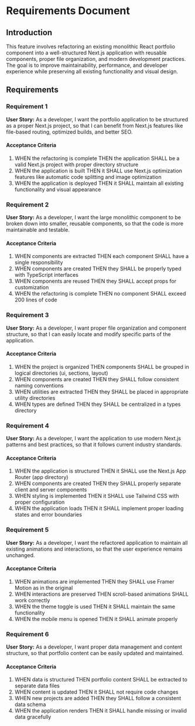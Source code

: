 # Requirements Document

## Introduction

This feature involves refactoring an existing monolithic React portfolio component into a well-structured Next.js application with reusable components, proper file organization, and modern development practices. The goal is to improve maintainability, performance, and developer experience while preserving all existing functionality and visual design.

## Requirements

### Requirement 1

**User Story:** As a developer, I want the portfolio application to be structured as a proper Next.js project, so that I can benefit from Next.js features like file-based routing, optimized builds, and better SEO.

#### Acceptance Criteria

1. WHEN the refactoring is complete THEN the application SHALL be a valid Next.js project with proper directory structure
2. WHEN the application is built THEN it SHALL use Next.js optimization features like automatic code splitting and image optimization
3. WHEN the application is deployed THEN it SHALL maintain all existing functionality and visual appearance

### Requirement 2

**User Story:** As a developer, I want the large monolithic component to be broken down into smaller, reusable components, so that the code is more maintainable and testable.

#### Acceptance Criteria

1. WHEN components are extracted THEN each component SHALL have a single responsibility
2. WHEN components are created THEN they SHALL be properly typed with TypeScript interfaces
3. WHEN components are reused THEN they SHALL accept props for customization
4. WHEN the refactoring is complete THEN no component SHALL exceed 200 lines of code

### Requirement 3

**User Story:** As a developer, I want proper file organization and component structure, so that I can easily locate and modify specific parts of the application.

#### Acceptance Criteria

1. WHEN the project is organized THEN components SHALL be grouped in logical directories (ui, sections, layout)
2. WHEN components are created THEN they SHALL follow consistent naming conventions
3. WHEN utilities are extracted THEN they SHALL be placed in appropriate utility directories
4. WHEN types are defined THEN they SHALL be centralized in a types directory

### Requirement 4

**User Story:** As a developer, I want the application to use modern Next.js patterns and best practices, so that it follows current industry standards.

#### Acceptance Criteria

1. WHEN the application is structured THEN it SHALL use the Next.js App Router (app directory)
2. WHEN components are created THEN they SHALL properly separate client and server components
3. WHEN styling is implemented THEN it SHALL use Tailwind CSS with proper configuration
4. WHEN the application loads THEN it SHALL implement proper loading states and error boundaries

### Requirement 5

**User Story:** As a developer, I want the refactored application to maintain all existing animations and interactions, so that the user experience remains unchanged.

#### Acceptance Criteria

1. WHEN animations are implemented THEN they SHALL use Framer Motion as in the original
2. WHEN interactions are preserved THEN scroll-based animations SHALL work correctly
3. WHEN the theme toggle is used THEN it SHALL maintain the same functionality
4. WHEN the mobile menu is opened THEN it SHALL animate properly

### Requirement 6

**User Story:** As a developer, I want proper data management and content structure, so that portfolio content can be easily updated and maintained.

#### Acceptance Criteria

1. WHEN data is structured THEN portfolio content SHALL be extracted to separate data files
2. WHEN content is updated THEN it SHALL not require code changes
3. WHEN new projects are added THEN they SHALL follow a consistent data schema
4. WHEN the application renders THEN it SHALL handle missing or invalid data gracefully
